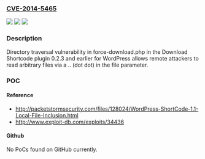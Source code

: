 ### [CVE-2014-5465](https://cve.mitre.org/cgi-bin/cvename.cgi?name=CVE-2014-5465)
![](https://img.shields.io/static/v1?label=Product&message=n%2Fa&color=blue)
![](https://img.shields.io/static/v1?label=Version&message=n%2Fa&color=blue)
![](https://img.shields.io/static/v1?label=Vulnerability&message=n%2Fa&color=brighgreen)

### Description

Directory traversal vulnerability in force-download.php in the Download Shortcode plugin 0.2.3 and earlier for WordPress allows remote attackers to read arbitrary files via a .. (dot dot) in the file parameter.

### POC

#### Reference
- http://packetstormsecurity.com/files/128024/WordPress-ShortCode-1.1-Local-File-Inclusion.html
- http://www.exploit-db.com/exploits/34436

#### Github
No PoCs found on GitHub currently.

